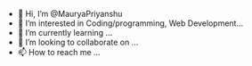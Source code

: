 - 👋 Hi, I’m @MauryaPriyanshu
- 👀 I’m interested in Coding/programming, Web Development...
- 🌱 I’m currently learning ...
- 💞️ I’m looking to collaborate on ...
- 📫 How to reach me ...

<!---
MauryaPriyanshu/MauryaPriyanshu is a ✨ special ✨ repository because its `README.md` (this file) appears on your GitHub profile.
You can click the Preview link to take a look at your changes.
--->
